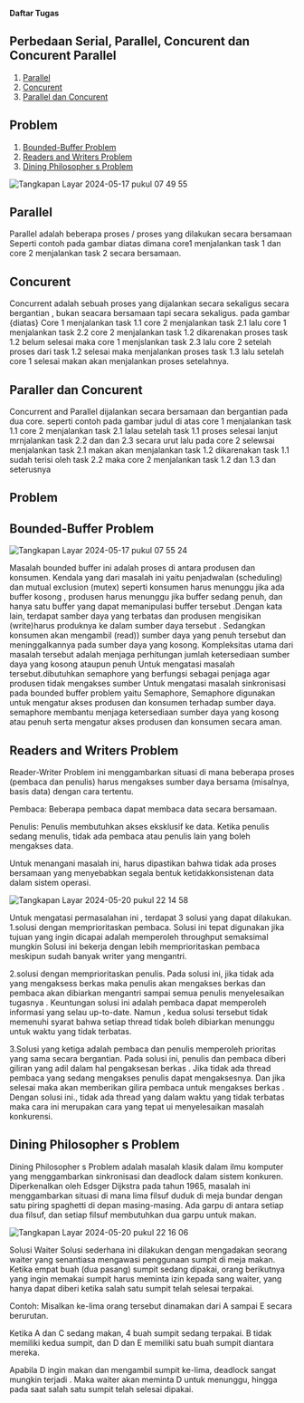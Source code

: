 
**Daftar Tugas**

## Perbedaan Serial, Parallel, Concurent dan Concurent Parallel

1. [ Parallel ](https://github.com/zakwanaraffi/SysOP24-3123521030/blob/main/Tugas%2011%20/readme.md#parallel)
2. [ Concurent ](https://github.com/zakwanaraffi/SysOP24-3123521030/blob/main/Tugas%2011%20/readme.md#concurent)
3. [ Parallel dan Concurent ](https://github.com/zakwanaraffi/SysOP24-3123521030/blob/main/Tugas%2011%20/readme.md#paraller-dan-concurent)

## Problem

1. [ Bounded-Buffer Problem ](https://github.com/zakwanaraffi/SysOP24-3123521030/blob/main/Tugas%2011%20/readme.md#bounded-buffer-problem)
2. [ Readers and Writers Problem ]()
3. [ Dining Philosopher s Problem ]()

![Tangkapan Layar 2024-05-17 pukul 07 49 55](https://github.com/zakwanaraffi/SysOP24-3123521030/assets/160553582/d15ab585-5c27-4db8-ae2b-70ed64b8cc64)

## Parallel

Parallel adalah beberapa proses / proses yang dilakukan secara bersamaan Seperti contoh pada gambar diatas dimana core1 menjalankan task 1 dan core 2 menjalankan task 2 secara bersamaan.



## Concurent

Concurrent adalah sebuah proses yang dijalankan secara sekaligus secara bergantian , bukan seacara bersamaan tapi secara sekaligus. pada gambar {diatas} Core 1 menjalankan task 1.1 core 2 menjalankan task 2.1 lalu core 1 menjalankan task 2.2 core 2 menjalankan task 1.2 dikarenakan proses task 1.2 belum selesai maka core 1 menjslankan task 2.3 lalu core 2 setelah proses dari task 1.2 selesai maka menjalankan proses task 1.3 lalu setelah core 1 selesai makan akan menjalankan proses setelahnya.



## Paraller dan Concurent

Concurrent and Parallel dijalankan secara bersamaan dan bergantian pada dua core. seperti contoh pada gambar judul di atas core 1 menjalankan task 1.1 core 2 menjalankan task 2.1 lalau setelah task 1.1 proses selesai lanjut mrnjalankan task 2.2 dan dan 2.3 secara urut lalu pada core 2 selewsai menjalankan task 2.1 makan akan menjalankan task 1.2 dikarenakan task 1.1 sudah terisi oleh task 2.2 maka core 2 menjalankan task 1.2 dan 1.3 dan seterusnya

## Problem

## Bounded-Buffer Problem

![Tangkapan Layar 2024-05-17 pukul 07 55 24](https://github.com/zakwanaraffi/SysOP24-3123521030/assets/160553582/6a14b1d1-ffa7-499a-a717-09d879c32fd1)

Masalah bounded buffer ini adalah proses di antara produsen dan konsumen. Kendala yang dari masalah ini yaitu penjadwalan (scheduling) dan mutual exclusion (mutex) seperti konsumen harus menunggu jika ada buffer kosong , produsen harus menunggu jika buffer sedang penuh, dan hanya satu buffer yang dapat memanipulasi buffer tersebut .Dengan kata lain, terdapat samber daya yang terbatas dan produsen mengisikan (write)harus produknya ke dalam sumber daya tersebut . Sedangkan konsumen akan mengambil (read)) sumber daya yang penuh tersebut dan meninggalkannya pada sumber daya yang kosong. Kompleksitas utama dari masalah tersebut adalah menjaga perhitungan jumlah ketersediaan sumber daya yang kosong ataupun penuh
Untuk mengatasi masalah tersebut.dibutuhkan semaphore yang berfungsi sebagai penjaga agar produsen tidak mengakses sumber Untuk mengatasi masalah sinkronisasi pada bounded buffer problem yaitu Semaphore, Semaphore digunakan untuk mengatur akses produsen dan konsumen terhadap sumber daya. semaphore membantu menjaga ketersediaan sumber daya yang kosong atau penuh serta mengatur akses produsen dan konsumen secara aman.

## Readers and Writers Problem

Reader-Writer Problem ini menggambarkan situasi di mana beberapa proses (pembaca dan penulis) harus mengakses sumber daya bersama (misalnya, basis data) dengan cara tertentu.

Pembaca: Beberapa pembaca dapat membaca data secara bersamaan.

Penulis: Penulis membutuhkan akses eksklusif ke data. Ketika penulis sedang menulis, tidak ada pembaca atau penulis lain yang boleh mengakses data.

Untuk menangani masalah ini, harus dipastikan bahwa tidak ada proses bersamaan yang menyebabkan segala bentuk ketidakkonsistenan data dalam sistem operasi.

![Tangkapan Layar 2024-05-20 pukul 22 14 58](https://github.com/zakwanaraffi/SysOP24-3123521030/assets/160553582/cca53f05-fc1a-4c1e-aded-21518d5cfffc)

Untuk mengatasi permasalahan ini , terdapat 3 solusi yang dapat dilakukan.
1.solusi dengan memprioritaskan pembaca. Solusi ini tepat digunakan jika tujuan yang ingin dicapai adalah memperoleh throughput semaksimal mungkin Solusi ini bekerja dengan lebih memprioritaskan pembaca meskipun sudah banyak writer yang mengantri.

2.solusi dengan memprioritaskan penulis. Pada solusi ini, jika tidak ada yang mengaksess berkas maka penulis akan mengakses berkas dan pembaca akan dibiarkan mengantri sampai semua penulis menyelesaikan tugasnya . Keuntungan solusi ini adalah pembaca dapat memperoleh informasi yang selau up-to-date. Namun , kedua solusi tersebut tidak memenuhi syarat bahwa setiap thread tidak boleh dibiarkan menunggu untuk waktu yang tidak terbatas.

3.Solusi yang ketiga adalah pembaca dan penulis memperoleh prioritas yang sama secara bergantian. Pada solusi ini, penulis dan pembaca diberi giliran yang adil dalam hal pengaksesan berkas . Jika tidak ada thread pembaca yang sedang mengakses penulis dapat mengaksesnya. Dan jika selesai maka akan memberikan gilira pembaca untuk mengakses berkas . Dengan solusi ini., tidak ada thread yang dalam waktu yang tidak terbatas maka cara ini merupakan cara yang tepat ui menyelesaikan masalah konkurensi.

## Dining Philosopher s Problem

Dining Philosopher s Problem adalah masalah klasik dalam ilmu komputer yang menggambarkan sinkronisasi dan deadlock dalam sistem konkuren. Diperkenalkan oleh Edsger Dijkstra pada tahun 1965, masalah ini menggambarkan situasi di mana lima filsuf duduk di meja bundar dengan satu piring spaghetti di depan masing-masing. Ada garpu di antara setiap dua filsuf, dan setiap filsuf membutuhkan dua garpu untuk makan.

![Tangkapan Layar 2024-05-20 pukul 22 16 06](https://github.com/zakwanaraffi/SysOP24-3123521030/assets/160553582/ed0494de-dca9-4c28-8d1a-4523a1a6c9ae)

Solusi Waiter Solusi sederhana ini dilakukan dengan mengadakan seorang waiter yang senantiasa mengawasi penggunaan sumpit di meja makan. Ketika empat buah (dua pasang) sumpit sedang dipakai, orang berikutnya yang ingin memakai sumpit harus meminta izin kepada sang waiter, yang hanya dapat diberi ketika salah satu sumpit telah selesai terpakai.

Contoh: Misalkan ke-lima orang tersebut dinamakan dari A sampai E secara berurutan.

Ketika A dan C sedang makan, 4 buah sumpit sedang terpakai. B tidak memiliki kedua sumpit, dan D dan E memiliki satu buah sumpit diantara mereka.

Apabila D ingin makan dan mengambil sumpit ke-lima, deadlock sangat mungkin terjadi . Maka waiter akan meminta D untuk menunggu, hingga pada saat salah satu sumpit telah selesai dipakai.






